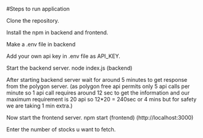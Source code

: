 #Steps to run application

Clone the repository.

Install the npm in backend and frontend.

Make a .env file in backend

Add your own api key in .env file as API_KEY.

Start the backend server. node index.js (backend)

After starting backend server wait for around 5 minutes to get response from the polygon server. (as polygon free api permits only 5 api calls per minute so 1 api call requires around 12 sec to get the information and our maximum requirement is 20 api so 12*20 = 240sec or 4 mins but for safety we are taking 1 min extra.)

Now start the frontend server. npm start (frontend) (http://localhost:3000)

Enter the number of stocks u want to fetch.
